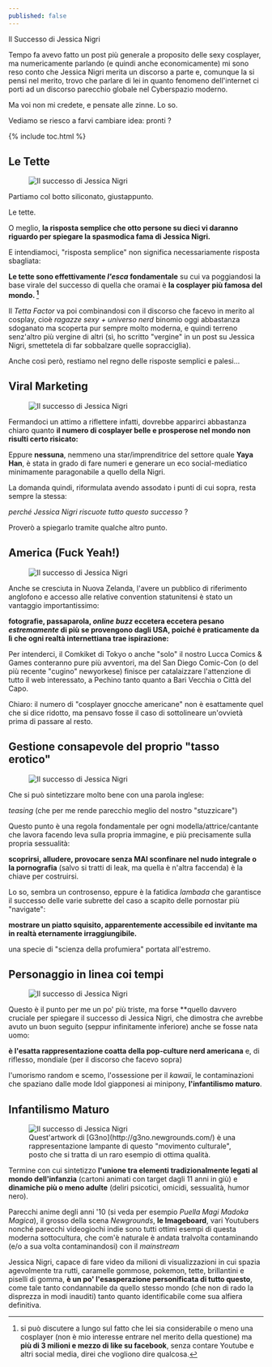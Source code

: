 ```yaml
---
published: false
---
```


Il Successo di Jessica Nigri

Tempo fa avevo fatto un post più generale a proposito delle sexy cosplayer, ma numericamente parlando (e quindi anche economicamente) mi sono reso conto che Jessica Nigri merita un discorso a parte e, comunque la si pensi nel merito, trovo che parlare di lei in quanto fenomeno dell'internet ci porti ad un discorso parecchio globale nel Cyberspazio moderno.

Ma voi non mi credete, e pensate alle zinne. Lo so.

Vediamo se riesco a farvi cambiare idea: pronti ?

{% include toc.html %}

## Le Tette

<figure>
<img src="http://i.imgur.com/99VoH9s.jpg" alt="Il successo di Jessica Nigri">
</figure>

Partiamo col botto siliconato, giustappunto.

Le tette.

O meglio, **la risposta semplice che otto persone su dieci vi daranno riguardo per spiegare la spasmodica fama di Jessica Nigri.**

E intendiamoci, "risposta semplice" non significa necessariamente risposta sbagliata: 

**Le tette sono effettivamente _l'esca_ fondamentale** su cui va poggiandosi la base virale del successo di quella che oramai è **la cosplayer più famosa del mondo. [^cosplayer]** 

[^cosplayer]: si può discutere a lungo sul fatto che lei sia considerabile o meno una cosplayer (non è mio interesse entrare nel merito della questione) ma **più di 3 milioni e mezzo di like su facebook**, senza contare Youtube e altri social media, direi che vogliono dire qualcosa.

Il _Tetta Factor_ va poi combinandosi con il discorso che facevo in merito al cosplay, cioè _ragazze sexy + universo nerd_ binomio oggi abbastanza sdoganato ma scoperta pur sempre molto moderna, e quindi terreno senz'altro più vergine di altri (sì, ho scritto "vergine" in un post su Jessica Nigri, smettetela di far sobbalzare quelle sopracciglia).

Anche così però, restiamo nel regno delle risposte semplici e palesi...

## Viral Marketing

<figure>
<img src="http://i.imgur.com/AWXDFRU.jpg" alt="Il successo di Jessica Nigri">
</figure>

Fermandoci un attimo a riflettere infatti, dovrebbe apparirci abbastanza chiaro quanto **il numero di cosplayer belle e prosperose nel mondo non risulti certo risicato:** 

Eppure **nessuna**, nemmeno una star/imprenditrice del settore quale **Yaya Han**, è stata in grado di fare numeri e generare un eco social-mediatico minimamente paragonabile a quello della Nigri.

La domanda quindi, riformulata avendo assodato i punti di cui sopra, resta sempre la stessa: 

_perché Jessica Nigri riscuote tutto questo successo_ ?

Proverò a spiegarlo tramite qualche altro punto.

## America (Fuck Yeah!)

<figure>
<img src="http://i.imgur.com/um41B2J.jpg" alt="Il successo di Jessica Nigri">
</figure>

Anche se cresciuta in Nuova Zelanda, l'avere un pubblico di riferimento anglofono e accesso alle relative convention statunitensi è stato un vantaggio importantissimo: 

**fotografie, passaparola, _online buzz_ eccetera eccetera pesano _estremamente_ di più se provengono dagli USA, poiché è praticamente da lì che ogni realtà internettiana trae ispirazione:**

Per intenderci, il Comkiket di Tokyo o anche "solo" il nostro Lucca Comics & Games conteranno pure più avventori, ma del San Diego Comic-Con (o del più recente "cugino" newyorkese) finisce per catalaizzare l'attenzione di tutto il web interessato, a Pechino tanto quanto a Bari Vecchia o Città del Capo.

Chiaro: il numero di "cosplayer gnocche americane" non è esattamente quel che si dice ridotto, ma pensavo fosse il caso di sottolineare un'ovvietà prima di passare al resto.

## Gestione consapevole del proprio "tasso erotico"

<figure>
<img src="http://i.imgur.com/SxgMXkr.jpg" alt="Il successo di Jessica Nigri">
</figure>

Che si può sintetizzare molto bene con una parola inglese: 

_teasing_ (che per me rende parecchio meglio del nostro "stuzzicare")

Questo punto è una regola fondamentale per ogni modella/attrice/cantante che lavora facendo leva sulla propria immagine, e più precisamente sulla propria sessualità: 

**scoprirsi, alludere, provocare senza MAI sconfinare nel nudo integrale o la pornografia** (salvo si tratti di leak, ma quella è n'altra faccenda) è la chiave per costruirsi.

Lo so, sembra un controsenso, eppure è la fatidica _lambada_ che garantisce il successo delle varie subrette del caso a scapito delle pornostar più "navigate": 

**mostrare un piatto squisito, apparentemente accessibile ed invitante ma in realtà eternamente irraggiungibile.**

una specie di "scienza della profumiera" portata all'estremo.

## Personaggio in linea coi tempi

<figure>
<img src="http://i.imgur.com/IAfPxOS.jpg" alt="Il successo di Jessica Nigri">
</figure>

Questo è il punto per me un po' più triste, ma forse **quello davvero cruciale per spiegare il successo di Jessica Nigri, che dimostra che avrebbe avuto un buon seguito (seppur infinitamente inferiore) anche se fosse nata uomo:

**è l'esatta rappresentazione coatta della pop-culture nerd americana** e, di riflesso, mondiale (per il discorso che facevo sopra)

l'umorismo random e scemo, l'ossessione per il _kawaii_, le contaminazioni che spaziano dalle mode Idol giapponesi ai minipony, **l'infantilismo maturo**.

## Infantilismo Maturo

<figure>
<img src="http://art.ngfiles.com/images/263000/263728_g3no_i-don-t-want-to-fight.png" alt="Il successo di Jessica Nigri">
<figcaption>Quest'artwork di [G3no](http://g3no.newgrounds.com/) è una rappresentazione lampante di questo "movimento culturale", posto che si tratta di un raro esempio di ottima qualità.
</figure>

Termine con cui sintetizzo **l'unione tra elementi tradizionalmente legati al mondo dell'infanzia** (cartoni animati con target dagli 11 anni in giù) e **dinamiche più o meno adulte** (deliri psicotici, omicidi, sessualità, humor nero).

Parecchi anime degli anni '10 (si veda per esempio _Puella Magi Madoka Magica_), il grosso della scena _Newgrounds_, **le Imageboard**, vari Youtubers nonché parecchi videogiochi indie sono tutti ottimi esempi di questa moderna sottocultura, che com'è naturale è andata tralvolta contaminando (e/o a sua volta contaminandosi) con il _mainstream_

Jessica Nigri, capace di fare video da milioni di visualizzazioni in cui spazia agevolmente tra rutti, caramelle gommose, pokemon, tette, brillantini e piselli di gomma, **è un po' l'esasperazione personificata di tutto questo**, come tale tanto condannabile da quello stesso mondo (che non di rado la disprezza in modi inauditi) tanto quanto identificabile come sua alfiera definitiva.    